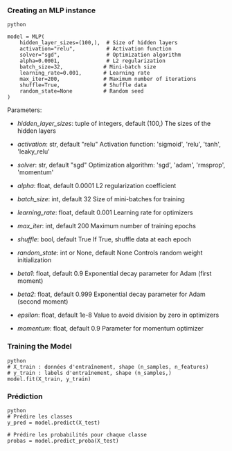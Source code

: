 ### Creating an MLP instance

```
python

model = MLP(
    hidden_layer_sizes=(100,),  # Size of hidden layers
    activation="relu",          # Activation function
    solver="sgd",               # Optimization algorithm
    alpha=0.0001,               # L2 regularization
    batch_size=32,             # Mini-batch size
    learning_rate=0.001,       # Learning rate
    max_iter=200,              # Maximum number of iterations
    shuffle=True,              # Shuffle data
    random_state=None          # Random seed
)

```
Parameters:

- *hidden_layer_sizes*: tuple of integers, default (100,)
The sizes of the hidden layers


- *activation*: str, default "relu"
Activation function: 'sigmoid', 'relu', 'tanh', 'leaky_relu'


- *solver*: str, default "sgd"
Optimization algorithm: 'sgd', 'adam', 'rmsprop', 'momentum'

  
- *alpha*: float, default 0.0001
L2 regularization coefficient


- *batch_size*: int, default 32
Size of mini-batches for training


- *learning_rate*: float, default 0.001
Learning rate for optimizers


- *max_iter*: int, default 200
Maximum number of training epochs


- *shuffle*: bool, default True
If True, shuffle data at each epoch


- *random_state*: int or None, default None
Controls random weight initialization


- *beta1*: float, default 0.9
Exponential decay parameter for Adam (first moment)


- *beta2*: float, default 0.999
Exponential decay parameter for Adam (second moment)


- *epsilon*: float, default 1e-8
Value to avoid division by zero in optimizers


- *momentum*: float, default 0.9
Parameter for momentum optimizer

### Training the Model


```
python
# X_train : données d'entraînement, shape (n_samples, n_features)
# y_train : labels d'entraînement, shape (n_samples,)
model.fit(X_train, y_train)
```

### Prédiction

```
python
# Prédire les classes
y_pred = model.predict(X_test)

# Prédire les probabilités pour chaque classe
probas = model.predict_proba(X_test)
```